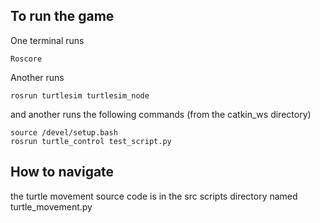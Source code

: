 ## To run the game

One terminal runs
```
Roscore
```
Another runs
```
rosrun turtlesim turtlesim_node
```
and another runs the following commands (from the catkin_ws directory)
```
source /devel/setup.bash
rosrun turtle_control test_script.py
```
## How to navigate
the turtle movement source code is in the src scripts directory named turtle_movement.py
